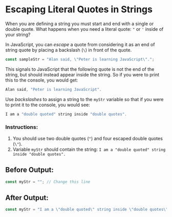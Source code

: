 # Escaping Literal Quotes in Strings

When you are defining a string you must start and end with a single or double quote. What happens when you need a literal quote: `"` or `'` inside of your string?

In JavaScript, you can *escape* a quote from considering it as an end of string quote by placing a backslash (`\`) in front of the quote.

```javascript
const sampleStr = "Alan said, \"Peter is learning JavaScript\".";
```

This signals to JavaScript that the following quote is not the end of the string, but should instead appear inside the string. So if you were to print this to the console, you would get:

```javascript
Alan said, "Peter is learning JavaScript".
```

Use *backslashes* to assign a string to the `myStr` variable so that if you were to print it to the console, you would see:

```javascript
I am a "double quoted" string inside "double quotes".
```

### Instructions:
1. You should use two double quotes (`"`) and four escaped double quotes (`\"`).
2. Variable `myStr` should contain the string: `I am a "double quoted" string inside "double quotes".`

## Before Output:
```javascript
const myStr = ""; // Change this line
```

## After Output:
```javascript
const myStr = "I am a \"double quoted\" string inside \"double quotes\"."; // Change this line
```